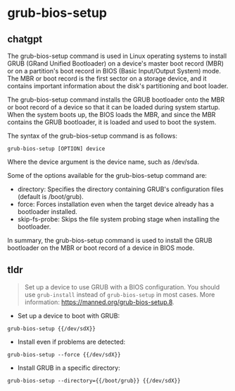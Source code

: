 # grub-bios-setup 
## chatgpt 
The grub-bios-setup command is used in Linux operating systems to install GRUB (GRand Unified Bootloader) on a device's master boot record (MBR) or on a partition's boot record in BIOS (Basic Input/Output System) mode. The MBR or boot record is the first sector on a storage device, and it contains important information about the disk's partitioning and boot loader.

The grub-bios-setup command installs the GRUB bootloader onto the MBR or boot record of a device so that it can be loaded during system startup. When the system boots up, the BIOS loads the MBR, and since the MBR contains the GRUB bootloader, it is loaded and used to boot the system.

The syntax of the grub-bios-setup command is as follows:

    grub-bios-setup [OPTION] device

Where the device argument is the device name, such as /dev/sda.

Some of the options available for the grub-bios-setup command are:

- directory: Specifies the directory containing GRUB's configuration files (default is /boot/grub).
- force: Forces installation even when the target device already has a bootloader installed.
- skip-fs-probe: Skips the file system probing stage when installing the bootloader.

In summary, the grub-bios-setup command is used to install the GRUB bootloader on the MBR or boot record of a device in BIOS mode. 

## tldr 
 
> Set up a device to use GRUB with a BIOS configuration.
> You should use `grub-install` instead of `grub-bios-setup` in most cases.
> More information: <https://manned.org/grub-bios-setup.8>.

- Set up a device to boot with GRUB:

`grub-bios-setup {{/dev/sdX}}`

- Install even if problems are detected:

`grub-bios-setup --force {{/dev/sdX}}`

- Install GRUB in a specific directory:

`grub-bios-setup --directory={{/boot/grub}} {{/dev/sdX}}`
